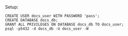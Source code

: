 Setup:


    CREATE USER docs_user WITH PASSWORD 'pass';
    CREATE DATABASE docs_db;
    GRANT ALL PRIVILEGES ON DATABASE docs_db TO docs_user;
    psql -p5432 -d docs_db -U docs_user -W

